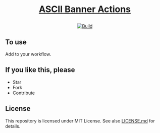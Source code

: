 # <p align="center">[ASCII Banner Actions](https://github.com/poyea/ascii-banner-actions/)

<div align="center">
  <a href="https://github.com/poyea/ascii-banner-actions/actions/workflows/build.yml">
    <img alt="Build" src="https://github.com/poyea/ascii-banner-actions/actions/workflows/build.yml/badge.svg">
  </a>
</div>

## To use
Add to your workflow.

## If you like this, please
* Star
* Fork
* Contribute

## License
This repository is licensed under MIT License. See also [LICENSE.md](LICENSE.md) for details.
